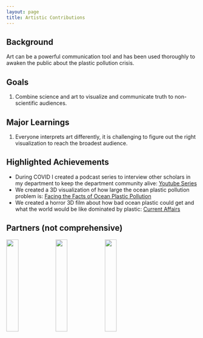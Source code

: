 ```yaml
---
layout: page
title: Artistic Contributions
---
```


## Background
Art can be a powerful communication tool and has been used thoroughly to awaken the public about the plastic pollution crisis.

## Goals
1. Combine science and art to visualize and communicate truth to non-scientific audiences. 

## Major Learnings
1. Everyone interprets art differently, it is challenging to figure out the right visualization to reach the broadest audience. 

## Highlighted Achievements
- During COVID I created a podcast series to interview other scholars in my department to keep the department community alive: [Youtube Series](https://www.youtube.com/watch?v=s2IH2x4bpBU&list=PLcpTaL_cR2BL-rkeYG4610v4AgrYK5bd5)
- We created a 3D visualization of how large the ocean plastic pollution problem is: [Facing the Facts of Ocean Plastic Pollution](http://digitaltopo.net/dev/projects/natgeo-oceans-viz/)
- We created a horror 3D film about how bad ocean plastic could get and what the world would be like dominated by plastic: [Current Affairs](https://shuruqtramontini.com/CURRENT-AFFAIRS)

## Partners (not comprehensive)
<img src = "https://user-images.githubusercontent.com/26821843/136639629-98e3374a-5101-43a1-91d4-a95e46d125fe.png" width = "25%"> <img src = "https://www.bestarchitecturemasters.com/wp-content/uploads/2019/06/sci-arc-LOGO-01.png" width = "25%"> <img src = "https://upload.wikimedia.org/wikipedia/commons/7/7e/NSF_logo.png" width = "25%">
